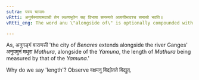 ```yaml
---
sutra: यस्य चायामः
vRtti: अनुर्यस्यायामवाची तेन लक्षणभूतेन सह विभाषा समस्यते अव्ययीभावश्च समासो भवति॥
vRtti_eng: The word anu \"alongside of\" is optionally compounded with the word indicative of that whose length the particle expresses, and the compound so formed is called _Avyayibhåva_.

---
```

As, अनुगङ्गं वाराणसी 'the city of _Benares_ extends alongside the river Ganges' अनुयमुनं मथुरा  _Mathura_, alongside of the _Yamuna_, the length of _Mathura_ being measured by that of the _Yamuna_.'

Why do we say 'length'? Observe वक्षमनु विद्योतते विद्युत्. 